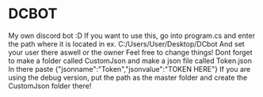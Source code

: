# DCBOT
My own discord bot :D
If you want to use this, go into program.cs and enter the path where it is located in
ex. C:/Users/User/Desktop/DCbot
And set your user there aswell or the owner
Feel free to change things!
Dont forget to make a folder called CustomJson and make a json file called Token.json
In there paste {"jsonname":"Token","jsonvalue":"TOKEN HERE"}
If you are using the debug version, put the path as the master folder and create the CustomJson folder there!
